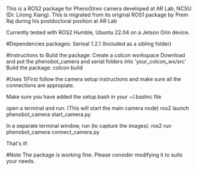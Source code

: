 This is a ROS2 package for PhenoStreo camera developed at AR Lab, NCSU (Dr. Lirong Xiang). This is migrated from its original ROS1 package by Prem Raj during his postdoctoral position at AR Lab

Currently tested with ROS2 Humble, Ubuntu 22.04 on a Jetson Orin device.

#Dependencies packages: Serieal 1.2.1 (Included as a sibling folder)

#Instructions to Build the package: Create a colcon workspace Download and put the phenobot_camera and serial folders into 'your_colcon_ws/src' Build the package: colcon build

#Uses 1)First follow the camera setup instructions and make sure all the connections are appropiate.

Make sure you have added the setup.bash in your ~/.bashrc file

open a terminal and run: (This will start the main camera node) ros2 launch phenobot_camera start_camera.py

In a separate terminal window, run (to capture the images): ros2 run phenobot_camera connect_camera.py

That's it!

#Note The package is working fine. Please consider modifying it to suits your needs.
